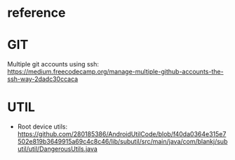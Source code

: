 # reference
# GIT
Multiple git accounts using ssh: https://medium.freecodecamp.org/manage-multiple-github-accounts-the-ssh-way-2dadc30ccaca 


# UTIL
- Root device utils: https://github.com/280185386/AndroidUtilCode/blob/f40da0364e315e7502e819b3649915a69c4c8c46/lib/subutil/src/main/java/com/blankj/subutil/util/DangerousUtils.java
